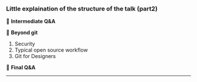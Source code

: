 ### Little explaination of the structure of the talk (part2)

:raising_hand: **Intermediate Q&A**

:crystal_ball: **Beyond git**

1. Security
1. Typical open source workflow
1. Git for Designers

:raising_hand: **Final Q&A**

---
